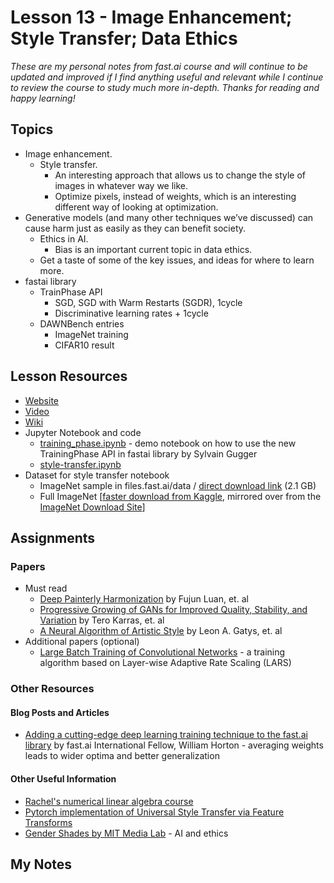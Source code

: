 # Lesson 13 - Image Enhancement; Style Transfer; Data Ethics

_These are my personal notes from fast.ai course and will continue to be updated and improved if I find anything useful and relevant while I continue to review the course to study much more in-depth. Thanks for reading and happy learning!_

## Topics

* Image enhancement.
  * Style transfer.
    * An interesting approach that allows us to change the style of images in whatever way we like.
    * Optimize pixels, instead of weights, which is an interesting different way of looking at optimization.
* Generative models (and many other techniques we’ve discussed) can cause harm just as easily as they can benefit society.
  * Ethics in AI.
    * Bias is an important current topic in data ethics.
  * Get a taste of some of the key issues, and ideas for where to learn more.
* fastai library
  * TrainPhase API
    * SGD, SGD with Warm Restarts (SGDR), 1cycle
    * Discriminative learning rates + 1cycle
  * DAWNBench entries
    * ImageNet training
    * CIFAR10 result

## Lesson Resources

* [Website](http://course.fast.ai/lessons/lesson13.html)
* [Video](https://youtu.be/nG3tT31nPmQ)
* [Wiki](http://forums.fast.ai/t/part-2-lesson-14-wiki)
* Jupyter Notebook and code
  * [training_phase.ipynb](https://nbviewer.jupyter.org/github/fastai/fastai/blob/master/courses/dl2/training_phase.ipynb) - demo notebook on how to use the new TrainingPhase API in fastai library by Sylvain Gugger
  * [style-transfer.ipynb](https://nbviewer.jupyter.org/github/fastai/fastai/blob/master/courses/dl2/style-transfer.ipynb)
* Dataset for style transfer notebook
  * ImageNet sample in files.fast.ai/data / [direct download link](http://files.fast.ai/data/imagenet-sample-train.tar.gz) (2.1 GB)
  * Full ImageNet [[faster download from Kaggle](https://www.kaggle.com/c/imagenet-object-localization-challenge/data), mirrored over from the [ImageNet Download Site](http://www.image-net.org/download-imageurls)]

## Assignments

### Papers

* Must read
  * [Deep Painterly Harmonization](https://arxiv.org/abs/1804.03189) by Fujun Luan, et. al
  * [Progressive Growing of GANs for Improved Quality, Stability, and Variation](http://research.nvidia.com/publication/2017-10_Progressive-Growing-of) by Tero Karras, et. al
  * [A Neural Algorithm of Artistic Style](https://arxiv.org/abs/1508.06576) by Leon A. Gatys, et. al
* Additional papers (optional)
  * [Large Batch Training of Convolutional Networks](https://arxiv.org/abs/1708.03888) - a training algorithm based on Layer-wise Adaptive Rate Scaling (LARS)

### Other Resources

#### Blog Posts and Articles

* [Adding a cutting-edge deep learning training technique to the fast.ai library](https://medium.com/@hortonhearsafoo/adding-a-cutting-edge-deep-learning-training-technique-to-the-fast-ai-library-2cd1dba90a49) by fast.ai International Fellow, William Horton - averaging weights leads to wider optima and better generalization

#### Other Useful Information

* [Rachel's numerical linear algebra course](https://github.com/fastai/numerical-linear-algebra)
* [Pytorch implementation of Universal Style Transfer via Feature Transforms](https://github.com/sunshineatnoon/PytorchWCT)
* [Gender Shades by MIT Media Lab](http://gendershades.org/) - AI and ethics

## My Notes
